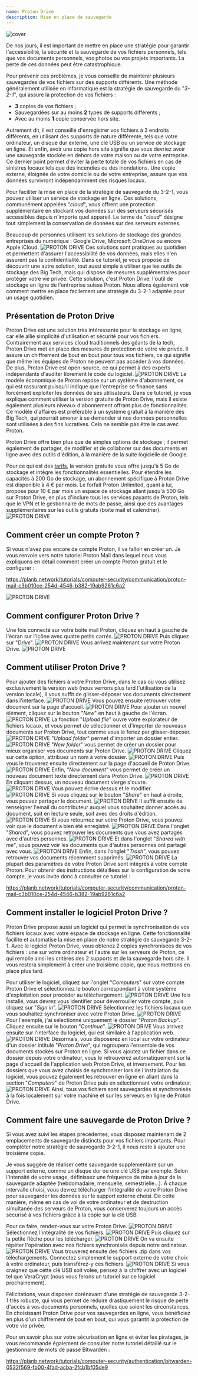 ```yaml
---
name: Proton Drive
description: Mise en place de sauvegarde
---
```

![cover](assets/cover.webp)

De nos jours, il est important de mettre en place une stratégie pour garantir l'accessibilité, la sécurité et la sauvegarde de vos fichiers personnels, tels que vos documents personnels, vos photos ou vos projets importants. La perte de ces données peut être catastrophique.

Pour prévenir ces problèmes, je vous conseille de maintenir plusieurs sauvegardes de vos fichiers sur des supports différents. Une méthode généralement utilisée en informatique est la stratégie de sauvegarde du "*3-2-1*", qui assure la protection de vos fichiers :
- **3** copies de vos fichiers ;
- Sauvegardées sur au moins **2** types de supports différents ;
- Avec au moins **1** copie conservée hors site.

Autrement dit, il est conseillé d'enregistrer vos fichiers à 3 endroits différents, en utilisant des supports de nature différente, tels que votre ordinateur, un disque dur externe, une clé USB ou un service de stockage en ligne. Et enfin, avoir une copie hors site signifie que vous devriez avoir une sauvegarde stockée en dehors de votre maison ou de votre entreprise. Ce dernier point permet d'éviter la perte totale de vos fichiers en cas de sinistres locaux tels que des incendies ou des inondations. Une copie externe, éloignée de votre domicile ou de votre entreprise, assure que vos données survivront indépendamment des risques locaux.

Pour faciliter la mise en place de la stratégie de sauvegarde du 3-2-1, vous pouvez utiliser un service de stockage en ligne. Ces solutions, communément appelées "*cloud*", vous offrent une protection supplémentaire en stockant vos données sur des serveurs sécurisés accessibles depuis n'importe quel appareil. Le terme de "*cloud*" désigne tout simplement la conservation de données sur des serveurs externes.

Beaucoup de personnes utilisent les solutions de stockage des grandes entreprises du numérique : Google Drive, Microsoft OneDrive ou encore Apple iCloud.
![PROTON DRIVE](assets/notext/01.webp)
Ces solutions sont pratiques au quotidien et permettent d'assurer l'accessibilité de vos données, mais elles n'en assurent pas la confidentialité. Dans ce tutoriel, je vous propose de découvrir une autre solution, tout aussi simple à utiliser que les outils de stockage des Big Tech, mais qui dispose de mesures supplémentaires pour protéger votre vie privée. Cette solution, c'est Proton Drive, l'outil de stockage en ligne de l'entreprise suisse Proton. Nous allons également voir comment mettre en place facilement une stratégie du 3-2-1 adaptée pour un usage quotidien.

## Présentation de Proton Drive

Proton Drive est une solution très intéressante pour le stockage en ligne, car elle allie simplicité d'utilisation et sécurité pour vos fichiers. Contrairement aux services cloud traditionnels des géants de la tech, Proton Drive met en place des mesures de protection de votre vie privée. Il assure un chiffrement de bout en bout pour tous vos fichiers, ce qui signifie que même les équipes de Proton ne peuvent pas accéder à vos données. De plus, Proton Drive est open-source, ce qui permet à des experts indépendants d'auditer librement le code du logiciel.
![PROTON DRIVE](assets/notext/02.webp)
Le modèle économique de Proton repose sur un système d'abonnement, ce qui est rassurant puisqu'il indique que l'entreprise se finance sans forcément exploiter les données de ses utilisateurs. Dans ce tutoriel, je vous explique comment utiliser la version gratuite de Proton Drive, mais il existe également plusieurs niveaux d'abonnement offrant plus de fonctionnalités. Ce modèle d'affaires est préférable à un système gratuit à la manière des Big Tech, qui pourrait amener à se demander si nos données personnelles sont utilisées à des fins lucratives. Cela ne semble pas être le cas avec Proton.

Proton Drive offre bien plus que de simples options de stockage ; il permet également de partager, de modifier et de collaborer sur des documents en ligne avec des outils d'édition, à la manière de la suite logicielle de Google.

Pour ce qui est des [tarifs](https://proton.me/pricing), la version gratuite vous offre jusqu'à 5 Go de stockage et intègre les fonctionnalités essentielles. Pour étendre les capacités à 200 Go de stockage, un abonnement spécifique à Proton Drive est disponible à 4 € par mois. Le forfait Proton Unlimited, quant à lui, propose pour 10 € par mois un espace de stockage allant jusqu'à 500 Go sur Proton Drive, en plus d'inclure tous les services payants de Proton, tels que le VPN et le gestionnaire de mots de passe, ainsi que des avantages supplémentaires sur les outils gratuits (boite mail et calendrier).
![PROTON DRIVE](assets/notext/03.webp)
## Comment créer un compte Proton ?

Si vous n'avez pas encore de compte Proton, il va falloir en créer un. Je vous renvoie vers notre tutoriel Proton Mail dans lequel nous vous expliquons en détail comment créer un compte Proton gratuit et le configurer :

https://planb.network/tutorials/computer-security/communication/proton-mail-c3b010ce-254d-4546-b382-19ab9261c6a2

![PROTON DRIVE](assets/notext/04.webp)
## Comment configurer Proton Drive ?

Une fois connecté sur votre boite mail Proton, cliquez en haut à gauche de l'écran sur l'icône avec quatre petits carrés.
![PROTON DRIVE](assets/notext/05.webp)
Puis cliquez sur "*Drive*".
![PROTON DRIVE](assets/notext/06.webp)
Vous arrivez maintenant sur votre Proton Drive.
![PROTON DRIVE](assets/notext/07.webp)
## Comment utiliser Proton Drive ?

Pour ajouter des fichiers à votre Proton Drive, dans le cas où vous utilisez exclusivement la version web (nous verrons plus tard l'utilisation de la version locale), il vous suffit de glisser-déposer vos documents directement dans l'interface.
![PROTON DRIVE](assets/notext/08.webp)
Vous pouvez ensuite retrouver votre document sur la page d'accueil.
![PROTON DRIVE](assets/notext/09.webp)
Pour ajouter un nouvel élément, cliquez sur le bouton "*New*" en haut à gauche de l'écran.
![PROTON DRIVE](assets/notext/10.webp)
La fonction "*Upload file*" ouvre votre explorateur de fichiers locaux, et vous permet de sélectionner et d'importer de nouveaux documents sur Proton Drive, tout comme vous le feriez par glisser-déposer.
![PROTON DRIVE](assets/notext/11.webp)
"*Upload folder*" permet d'importer un dossier entier.
![PROTON DRIVE](assets/notext/12.webp)
"*New folder*" vous permet de créer un dossier pour mieux organiser vos documents sur Proton Drive.
![PROTON DRIVE](assets/notext/13.webp)
Cliquez sur cette option, attribuez un nom à votre dossier.
![PROTON DRIVE](assets/notext/14.webp)
Puis vous le trouverez ensuite directement sur la page d'accueil de Proton Drive.
![PROTON DRIVE](assets/notext/15.webp)
Enfin, "*New document*" vous permet de créer un nouveau document texte directement dans Proton Drive.
![PROTON DRIVE](assets/notext/16.webp)
En cliquant dessus, un nouveau document vierge s'ouvre.
![PROTON DRIVE](assets/notext/17.webp)
Vous pouvez écrire dessus et le modifier.
![PROTON DRIVE](assets/notext/18.webp)
Si vous cliquez sur le bouton "*Share*" en haut à droite, vous pouvez partager le document.
![PROTON DRIVE](assets/notext/19.webp)
Il suffit ensuite de renseigner l'email du contributeur auquel vous souhaitez donner accès au document, soit en lecture seule, soit avec des droits d'édition.
![PROTON DRIVE](assets/notext/20.webp)
Si vous retournez sur votre Proton Drive, vous pouvez voir que le document a bien été enregistré.
![PROTON DRIVE](assets/notext/21.webp)
Dans l'onglet "*Shared*", vous pouvez retrouver les documents que vous avez partagés avec d'autres personnes.
![PROTON DRIVE](assets/notext/22.webp)
Et dans l'onglet "*Shared with me*", vous pouvez voir les documents que d'autres personnes ont partagé avec vous.
![PROTON DRIVE](assets/notext/23.webp)
Enfin, dans l'onglet "*Trash*", vous pouvez retrouver vos documents récemment supprimés.
![PROTON DRIVE](assets/notext/24.webp)
La plupart des paramètres de votre Proton Drive sont intégrés à votre compte Proton. Pour obtenir des instructions détaillées sur la configuration de votre compte, je vous invite donc à consulter ce tutoriel :

https://planb.network/tutorials/computer-security/communication/proton-mail-c3b010ce-254d-4546-b382-19ab9261c6a2

## Comment installer le logiciel Proton Drive ?

Proton Drive propose aussi un logiciel qui permet la synchronisation de vos fichiers locaux avec votre espace de stockage en ligne. Cette fonctionnalité facilite et automatise la mise en place de notre stratégie de sauvegarde 3-2-1. Avec le logiciel Proton Drive, vous obtenez 2 copies synchronisées de vos fichiers : une sur votre ordinateur et l'autre sur les serveurs de Proton, ce qui remplie ainsi les critères des 2 supports et de la sauvegarde hors site. Il vous restera simplement à créer une troisième copie, que nous mettrons en place plus tard.

Pour utiliser le logiciel, cliquez sur l'onglet "*Computers*" sur votre compte Proton Drive et sélectionnez le bouton correspondant à votre système d'exploitation pour procéder au téléchargement.
![PROTON DRIVE](assets/notext/25.webp)
Une fois installé, vous devrez vous identifier pour déverrouiller votre compte, puis cliquez sur "*Sign in*".
![PROTON DRIVE](assets/notext/26.webp)
Sélectionnez les fichiers locaux que vous souhaitez synchroniser avec votre Proton Drive.
![PROTON DRIVE](assets/notext/27.webp)
Pour l'exemple, j'ai sélectionné uniquement le dossier "*Proton Backup*". Cliquez ensuite sur le bouton "*Continue*".
![PROTON DRIVE](assets/notext/28.webp)
Vous arrivez ensuite sur l'interface du logiciel, qui est similaire à l'application web.
![PROTON DRIVE](assets/notext/29.webp)
Désormais, vous disposerez en local sur votre ordinateur d'un dossier intitulé "*Proton Drive*", qui regroupera l'ensemble de vos documents stockés sur Proton en ligne. Si vous ajoutez un fichier dans ce dossier depuis votre ordinateur, vous le retrouverez automatiquement sur la page d'accueil de l'application web Proton Drive, et inversement. Pour les dossiers que vous avez choisis de synchroniser lors de l'installation du logiciel, vous pouvez également les retrouver en ligne en allant dans la section "*Computers*" de Proton Drive puis en sélectionnant votre ordinateur.
![PROTON DRIVE](assets/notext/30.webp)
Ainsi, tous vos fichiers sont sauvegardés et synchronisés à la fois localement sur votre machine et sur les serveurs en ligne de Proton Drive.

## Comment faire une sauvegarde de Proton Drive ?

Si vous avez suivi les étapes précédentes, vous disposez maintenant de 2 emplacements de sauvegarde distincts pour vos fichiers importants. Pour compléter notre stratégie de sauvegarde 3-2-1, il nous reste à ajouter une troisième copie.

Je vous suggère de réaliser cette sauvegarde supplémentaire sur un support externe, comme un disque dur ou une clé USB par exemple. Selon l'intensité de votre usage, définissez une fréquence de mise à jour de la sauvegarde adaptée (hebdomadaire, mensuelle, semestrielle...). À chaque intervalle choisi, vous devrez télécharger l'intégralité de votre Proton Drive pour sauvegarder les données sur le support externe choisi. De cette manière, même en cas de vol de votre ordinateur et de destruction simultanée des serveurs de Proton, vous conserverez toujours un accès sécurisé à vos fichiers grâce à la copie sur la clé USB.

Pour ce faire, rendez-vous sur votre Proton Drive.
![PROTON DRIVE](assets/notext/31.webp)
Sélectionnez l'intégralité de vos fichiers.
![PROTON DRIVE](assets/notext/32.webp)
Puis cliquez sur la petite flèche pour les télécharger.
![PROTON DRIVE](assets/notext/33.webp)
On va ensuite répéter l'opération avec nos fichiers synchronisés depuis notre ordinateur.
![PROTON DRIVE](assets/notext/34.webp)
Vous trouverez ensuite des fichiers .zip dans vos téléchargements. Connectez simplement le support externe de votre choix à votre ordinateur, puis transférez-y ces fichiers.
![PROTON DRIVE](assets/notext/35.webp)
Si vous craignez que cette clé USB soit volée, pensez à la chiffrer avec un logiciel tel que VeraCrypt (nous vous ferons un tutoriel sur ce logiciel prochainement).

Félicitations, vous disposez dorénavant d'une stratégie de sauvegarde 3-2-1 très robuste, qui vous permet de réduire drastiquement le risque de perte d'accès à vos documents personnels, quelles que soient les circonstances. En choisissant Proton Drive pour vos sauvegardes en ligne, vous bénéficiez en plus d'un chiffrement de bout en bout, qui vous garantit la protection de votre vie privée.

Pour en savoir plus sur votre sécurisation en ligne et éviter les piratages, je vous recommande également de consulter notre tutoriel détaillé sur le gestionnaire de mots de passe Bitwarden :

https://planb.network/tutorials/computer-security/authentication/bitwarden-0532f569-fb00-4fad-acba-2fcb1bf05de9
